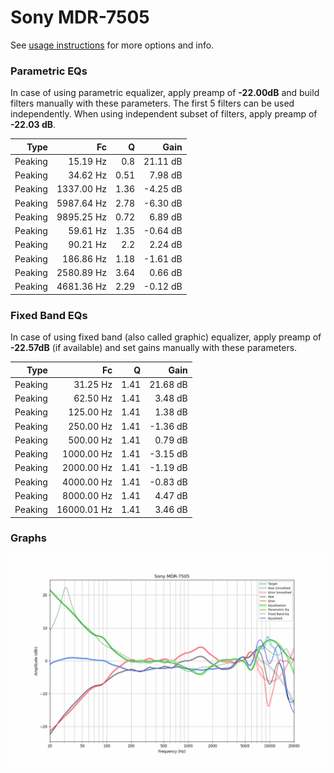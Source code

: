 # Sony MDR-7505
See [usage instructions](https://github.com/jaakkopasanen/AutoEq#usage) for more options and info.

### Parametric EQs
In case of using parametric equalizer, apply preamp of **-22.00dB** and build filters manually
with these parameters. The first 5 filters can be used independently.
When using independent subset of filters, apply preamp of **-22.03 dB**.

| Type    | Fc         |    Q | Gain     |
|--------:|-----------:|-----:|---------:|
| Peaking | 15.19 Hz   | 0.8  | 21.11 dB |
| Peaking | 34.62 Hz   | 0.51 | 7.98 dB  |
| Peaking | 1337.00 Hz | 1.36 | -4.25 dB |
| Peaking | 5987.64 Hz | 2.78 | -6.30 dB |
| Peaking | 9895.25 Hz | 0.72 | 6.89 dB  |
| Peaking | 59.61 Hz   | 1.35 | -0.64 dB |
| Peaking | 90.21 Hz   | 2.2  | 2.24 dB  |
| Peaking | 186.86 Hz  | 1.18 | -1.61 dB |
| Peaking | 2580.89 Hz | 3.64 | 0.66 dB  |
| Peaking | 4681.36 Hz | 2.29 | -0.12 dB |

### Fixed Band EQs
In case of using fixed band (also called graphic) equalizer, apply preamp of **-22.57dB**
(if available) and set gains manually with these parameters.

| Type    | Fc          |    Q | Gain     |
|--------:|------------:|-----:|---------:|
| Peaking | 31.25 Hz    | 1.41 | 21.68 dB |
| Peaking | 62.50 Hz    | 1.41 | 3.48 dB  |
| Peaking | 125.00 Hz   | 1.41 | 1.38 dB  |
| Peaking | 250.00 Hz   | 1.41 | -1.36 dB |
| Peaking | 500.00 Hz   | 1.41 | 0.79 dB  |
| Peaking | 1000.00 Hz  | 1.41 | -3.15 dB |
| Peaking | 2000.00 Hz  | 1.41 | -1.19 dB |
| Peaking | 4000.00 Hz  | 1.41 | -0.83 dB |
| Peaking | 8000.00 Hz  | 1.41 | 4.47 dB  |
| Peaking | 16000.01 Hz | 1.41 | 3.46 dB  |

### Graphs
![](./Sony%20MDR-7505.png)